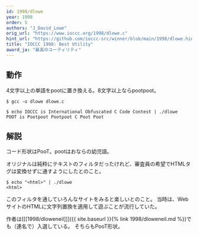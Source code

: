 ```yaml
---
id: 1998/dlowe
year: 1998
order: 5
authors: "J_David_Lowe"
orig_url: "https://www.ioccc.org/1998/dlowe.c"
hint_url: "https://github.com/ioccc-src/winner/blob/main/1998/dlowe.hint"
title: "IOCCC 1998: Best Utility"
award_ja: "最高のユーティリティ"
---
```


## 動作

4文字以上の単語をpootに置き換える。8文字以上ならpootpoot。

```
$ gcc -o dlowe dlowe.c

$ echo IOCCC is International Obfuscated C Code Contest | ./dlowe
POOT is Pootpoot Pootpoot C Poot Poot
```

## 解説

コード形状はPooT。pootはおならの幼児語。

オリジナルは純粋にテキストのフィルタだったけれど、審査員の希望でHTMLタグは変換せずに通すようにしたとのこと。

```
$ echo "<html>" | ./dlowe
<html>
```

このフィルタを通していろんなサイトをみると楽しいとのこと。
当時は、WebサイトのHTMLに文字列置換を適用して遊ぶことが流行していた。

作者は[[[1998/dloweneil]]]({{ site.baseurl }}{% link 1998/dloweneil.md %})でも（連名で）入選している。
そちらもPooT形状。
